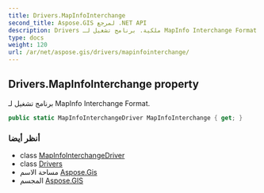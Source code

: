 ```yaml
---
title: Drivers.MapInfoInterchange
second_title: Aspose.GIS لمرجع .NET API
description: Drivers ملكية. برنامج تشغيل لـ MapInfo Interchange Format.
type: docs
weight: 120
url: /ar/net/aspose.gis/drivers/mapinfointerchange/
---
```

## Drivers.MapInfoInterchange property

برنامج تشغيل لـ MapInfo Interchange Format.

```csharp
public static MapInfoInterchangeDriver MapInfoInterchange { get; }
```

### أنظر أيضا

* class [MapInfoInterchangeDriver](../../../aspose.gis.formats.mapinfointerchange/mapinfointerchangedriver/)
* class [Drivers](../)
* مساحة الاسم [Aspose.Gis](../../drivers/)
* المجسم [Aspose.GIS](../../../)


